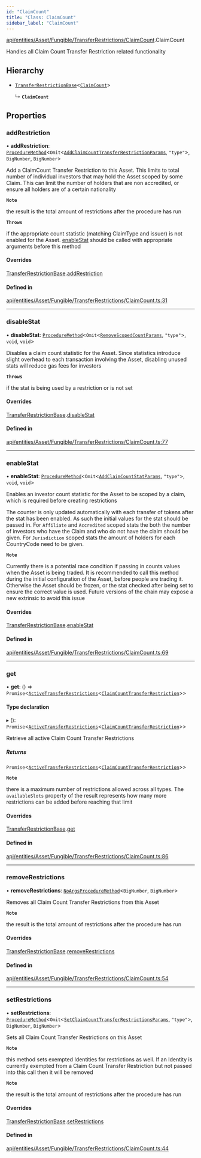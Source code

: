 ```yaml
---
id: "ClaimCount"
title: "Class: ClaimCount"
sidebar_label: "ClaimCount"
---
```


[api/entities/Asset/Fungible/TransferRestrictions/ClaimCount](../../../../../../../modules/API/Entities/Asset/Fungible/TransferRestrictions/ClaimCount/ClaimCount.md).ClaimCount

Handles all Claim Count Transfer Restriction related functionality

## Hierarchy

- [`TransferRestrictionBase`](../TransferRestrictionBase/TransferRestrictionBase.md)\<[`ClaimCount`](../../../../../../../enums/API/Procedures/Types/TransferRestrictionType/TransferRestrictionType.md#claimcount)\>

  ↳ **`ClaimCount`**

## Properties

### addRestriction

• **addRestriction**: [`ProcedureMethod`](../../../../../../../interfaces/API/Procedures/Types/ProcedureMethod/ProcedureMethod.md)\<`Omit`\<[`AddClaimCountTransferRestrictionParams`](../../../../../../../modules/API/Procedures/Types/Types.md#addclaimcounttransferrestrictionparams), ``"type"``\>, `BigNumber`, `BigNumber`\>

Add a ClaimCount Transfer Restriction to this Asset. This limits to total number of individual
investors that may hold the Asset scoped by some Claim. This can limit the number of holders that
are non accredited, or ensure all holders are of a certain nationality

**`Note`**

the result is the total amount of restrictions after the procedure has run

**`Throws`**

if the appropriate count statistic (matching ClaimType and issuer) is not enabled for the Asset. [enableStat](ClaimCount.md#enablestat) should be called with appropriate arguments before this method

#### Overrides

[TransferRestrictionBase](../TransferRestrictionBase/TransferRestrictionBase.md).[addRestriction](../TransferRestrictionBase/TransferRestrictionBase.md#addrestriction)

#### Defined in

[api/entities/Asset/Fungible/TransferRestrictions/ClaimCount.ts:31](https://github.com/PolymeshAssociation/polymesh-sdk/blob/fe2e6dd1d/src/api/entities/Asset/Fungible/TransferRestrictions/ClaimCount.ts#L31)

___

### disableStat

• **disableStat**: [`ProcedureMethod`](../../../../../../../interfaces/API/Procedures/Types/ProcedureMethod/ProcedureMethod.md)\<`Omit`\<[`RemoveScopedCountParams`](../../../../../../../modules/API/Procedures/Types/Types.md#removescopedcountparams), ``"type"``\>, `void`, `void`\>

Disables a claim count statistic for the Asset. Since statistics introduce slight overhead to each transaction
involving the Asset, disabling unused stats will reduce gas fees for investors

**`Throws`**

if the stat is being used by a restriction or is not set

#### Overrides

[TransferRestrictionBase](../TransferRestrictionBase/TransferRestrictionBase.md).[disableStat](../TransferRestrictionBase/TransferRestrictionBase.md#disablestat)

#### Defined in

[api/entities/Asset/Fungible/TransferRestrictions/ClaimCount.ts:77](https://github.com/PolymeshAssociation/polymesh-sdk/blob/fe2e6dd1d/src/api/entities/Asset/Fungible/TransferRestrictions/ClaimCount.ts#L77)

___

### enableStat

• **enableStat**: [`ProcedureMethod`](../../../../../../../interfaces/API/Procedures/Types/ProcedureMethod/ProcedureMethod.md)\<`Omit`\<[`AddClaimCountStatParams`](../../../../../../../modules/API/Procedures/Types/Types.md#addclaimcountstatparams), ``"type"``\>, `void`, `void`\>

Enables an investor count statistic for the Asset to be scoped by a claim, which is required before creating restrictions

The counter is only updated automatically with each transfer of tokens after the stat has been enabled.
As such the initial values for the stat should be passed in.
For `Affiliate` and `Accredited` scoped stats the both the number of investors who have the Claim and who do not have the claim
should be given. For `Jurisdiction` scoped stats the amount of holders for each CountryCode need to be given.

**`Note`**

Currently there is a potential race condition if passing in counts values when the Asset is being traded.
It is recommended to call this method during the initial configuration of the Asset, before people are trading it.
Otherwise the Asset should be frozen, or the stat checked after being set to ensure the correct value is used. Future
versions of the chain may expose a new extrinsic to avoid this issue

#### Overrides

[TransferRestrictionBase](../TransferRestrictionBase/TransferRestrictionBase.md).[enableStat](../TransferRestrictionBase/TransferRestrictionBase.md#enablestat)

#### Defined in

[api/entities/Asset/Fungible/TransferRestrictions/ClaimCount.ts:69](https://github.com/PolymeshAssociation/polymesh-sdk/blob/fe2e6dd1d/src/api/entities/Asset/Fungible/TransferRestrictions/ClaimCount.ts#L69)

___

### get

• **get**: () => `Promise`\<[`ActiveTransferRestrictions`](../../../../../../../interfaces/API/Entities/Types/ActiveTransferRestrictions/ActiveTransferRestrictions.md)\<[`ClaimCountTransferRestriction`](../../../../../../../interfaces/API/Entities/Types/ClaimCountTransferRestriction/ClaimCountTransferRestriction.md)\>\>

#### Type declaration

▸ (): `Promise`\<[`ActiveTransferRestrictions`](../../../../../../../interfaces/API/Entities/Types/ActiveTransferRestrictions/ActiveTransferRestrictions.md)\<[`ClaimCountTransferRestriction`](../../../../../../../interfaces/API/Entities/Types/ClaimCountTransferRestriction/ClaimCountTransferRestriction.md)\>\>

Retrieve all active Claim Count Transfer Restrictions

##### Returns

`Promise`\<[`ActiveTransferRestrictions`](../../../../../../../interfaces/API/Entities/Types/ActiveTransferRestrictions/ActiveTransferRestrictions.md)\<[`ClaimCountTransferRestriction`](../../../../../../../interfaces/API/Entities/Types/ClaimCountTransferRestriction/ClaimCountTransferRestriction.md)\>\>

**`Note`**

there is a maximum number of restrictions allowed across all types.
  The `availableSlots` property of the result represents how many more restrictions can be added
  before reaching that limit

#### Overrides

[TransferRestrictionBase](../TransferRestrictionBase/TransferRestrictionBase.md).[get](../TransferRestrictionBase/TransferRestrictionBase.md#get)

#### Defined in

[api/entities/Asset/Fungible/TransferRestrictions/ClaimCount.ts:86](https://github.com/PolymeshAssociation/polymesh-sdk/blob/fe2e6dd1d/src/api/entities/Asset/Fungible/TransferRestrictions/ClaimCount.ts#L86)

___

### removeRestrictions

• **removeRestrictions**: [`NoArgsProcedureMethod`](../../../../../../../interfaces/API/Procedures/Types/NoArgsProcedureMethod/NoArgsProcedureMethod.md)\<`BigNumber`, `BigNumber`\>

Removes all Claim Count Transfer Restrictions from this Asset

**`Note`**

the result is the total amount of restrictions after the procedure has run

#### Overrides

[TransferRestrictionBase](../TransferRestrictionBase/TransferRestrictionBase.md).[removeRestrictions](../TransferRestrictionBase/TransferRestrictionBase.md#removerestrictions)

#### Defined in

[api/entities/Asset/Fungible/TransferRestrictions/ClaimCount.ts:54](https://github.com/PolymeshAssociation/polymesh-sdk/blob/fe2e6dd1d/src/api/entities/Asset/Fungible/TransferRestrictions/ClaimCount.ts#L54)

___

### setRestrictions

• **setRestrictions**: [`ProcedureMethod`](../../../../../../../interfaces/API/Procedures/Types/ProcedureMethod/ProcedureMethod.md)\<`Omit`\<[`SetClaimCountTransferRestrictionsParams`](../../../../../../../interfaces/API/Procedures/Types/SetClaimCountTransferRestrictionsParams/SetClaimCountTransferRestrictionsParams.md), ``"type"``\>, `BigNumber`, `BigNumber`\>

Sets all Claim Count Transfer Restrictions on this Asset

**`Note`**

this method sets exempted Identities for restrictions as well. If an Identity is currently exempted from a Claim Count Transfer Restriction
but not passed into this call then it will be removed

**`Note`**

the result is the total amount of restrictions after the procedure has run

#### Overrides

[TransferRestrictionBase](../TransferRestrictionBase/TransferRestrictionBase.md).[setRestrictions](../TransferRestrictionBase/TransferRestrictionBase.md#setrestrictions)

#### Defined in

[api/entities/Asset/Fungible/TransferRestrictions/ClaimCount.ts:44](https://github.com/PolymeshAssociation/polymesh-sdk/blob/fe2e6dd1d/src/api/entities/Asset/Fungible/TransferRestrictions/ClaimCount.ts#L44)
